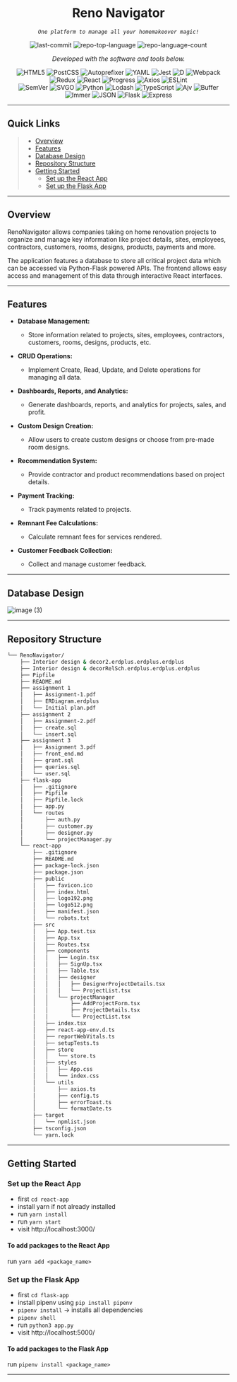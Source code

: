 <p align="center">
    <h1 align="center">Reno Navigator</h1>
</p>
<p align="center">
    <em><code>One platform to manage all your homemakeover magic!</code></em>
</p>
<p align="center">
	<img src="https://img.shields.io/github/last-commit/smruthig/RenoNavigator?style=flat&logo=git&logoColor=white&color=0080ff" alt="last-commit">
	<img src="https://img.shields.io/github/languages/top/smruthig/RenoNavigator?style=flat&color=0080ff" alt="repo-top-language">
	<img src="https://img.shields.io/github/languages/count/smruthig/RenoNavigator?style=flat&color=0080ff" alt="repo-language-count">
<p>
<p align="center">
		<em>Developed with the software and tools below.</em>
</p>
<p align="center">
	<img src="https://img.shields.io/badge/HTML5-E34F26.svg?style=flat&logo=HTML5&logoColor=white" alt="HTML5">
	<img src="https://img.shields.io/badge/PostCSS-DD3A0A.svg?style=flat&logo=PostCSS&logoColor=white" alt="PostCSS">
	<img src="https://img.shields.io/badge/PostgreSQL-DD3735.svg?style=flat&logo=PostgreSQL&logoColor=white" alt="Autoprefixer">
	<img src="https://img.shields.io/badge/YAML-CB171E.svg?style=flat&logo=YAML&logoColor=white" alt="YAML">
	<img src="https://img.shields.io/badge/Jest-C21325.svg?style=flat&logo=Jest&logoColor=white" alt="Jest">
	<img src="https://img.shields.io/badge/D-B03931.svg?style=flat&logo=D&logoColor=white" alt="D">
	<img src="https://img.shields.io/badge/Webpack-8DD6F9.svg?style=flat&logo=Webpack&logoColor=black" alt="Webpack">
	<img src="https://img.shields.io/badge/Redux-764ABC.svg?style=flat&logo=Redux&logoColor=white" alt="Redux">
	<img src="https://img.shields.io/badge/React-61DAFB.svg?style=flat&logo=React&logoColor=black" alt="React">
	<img src="https://img.shields.io/badge/Progress-5CE500.svg?style=flat&logo=Progress&logoColor=white" alt="Progress">
	<img src="https://img.shields.io/badge/Axios-5A29E4.svg?style=flat&logo=Axios&logoColor=white" alt="Axios">
	<img src="https://img.shields.io/badge/ESLint-4B32C3.svg?style=flat&logo=ESLint&logoColor=white" alt="ESLint">
	<br>
	<img src="https://img.shields.io/badge/SemVer-3F4551.svg?style=flat&logo=SemVer&logoColor=white" alt="SemVer">
	<img src="https://img.shields.io/badge/SVGO-3E7FC1.svg?style=flat&logo=SVGO&logoColor=white" alt="SVGO">
	<img src="https://img.shields.io/badge/Python-3776AB.svg?style=flat&logo=Python&logoColor=white" alt="Python">
	<img src="https://img.shields.io/badge/Lodash-3492FF.svg?style=flat&logo=Lodash&logoColor=white" alt="Lodash">
	<img src="https://img.shields.io/badge/TypeScript-3178C6.svg?style=flat&logo=TypeScript&logoColor=white" alt="TypeScript">
	<img src="https://img.shields.io/badge/Ajv-23C8D2.svg?style=flat&logo=Ajv&logoColor=white" alt="Ajv">
	<img src="https://img.shields.io/badge/Buffer-231F20.svg?style=flat&logo=Buffer&logoColor=white" alt="Buffer">
	<img src="https://img.shields.io/badge/Immer-00E7C3.svg?style=flat&logo=Immer&logoColor=white" alt="Immer">
	<img src="https://img.shields.io/badge/JSON-000000.svg?style=flat&logo=JSON&logoColor=white" alt="JSON">
	<img src="https://img.shields.io/badge/Flask-000000.svg?style=flat&logo=Flask&logoColor=white" alt="Flask">
	<img src="https://img.shields.io/badge/Express-000000.svg?style=flat&logo=Express&logoColor=white" alt="Express">
</p>
<hr>

##  Quick Links

> - [ Overview](#overview)
> - [ Features](#features)
> - [ Database Design](#database-design)
> - [ Repository Structure](#repository-structure)
> - [ Getting Started](#getting-started)
>   - [ Set up the React App](#set-up-the-react-app)
>   - [Set up the Flask App](#set-up-the-flask-app)

---

##  Overview

RenoNavigator allows companies taking on home renovation projects to organize and manage key information like project details, sites, employees, contractors, customers, rooms, designs, products, payments and more.

The application features a database to store all critical project data which can be accessed via Python-Flask powered APIs. The frontend allows easy access and management of this data through interactive React interfaces.

---

##  Features

- **Database Management:**
  - Store information related to projects, sites, employees, contractors, customers, rooms, designs, products, etc.

- **CRUD Operations:**
  - Implement Create, Read, Update, and Delete operations for managing all data.

- **Dashboards, Reports, and Analytics:**
  - Generate dashboards, reports, and analytics for projects, sales, and profit.

- **Custom Design Creation:**
  - Allow users to create custom designs or choose from pre-made room designs.

- **Recommendation System:**
  - Provide contractor and product recommendations based on project details.

- **Payment Tracking:**
  - Track payments related to projects.

- **Remnant Fee Calculations:**
  - Calculate remnant fees for services rendered.

- **Customer Feedback Collection:**
  - Collect and manage customer feedback.

---

## Database Design

![image (3)](https://github.com/smruthig/RenoNavigator/assets/75429779/6cdfb893-b2bb-4054-a45d-7fb1fb0e5576)


---

##  Repository Structure

```sh
└── RenoNavigator/
    ├── Interior design & decor2.erdplus.erdplus.erdplus
    ├── Interior design & decorRelSch.erdplus.erdplus.erdplus
    ├── Pipfile
    ├── README.md
    ├── assignment 1
    │   ├── Assignment-1.pdf
    │   ├── ERDiagram.erdplus
    │   └── Initial plan.pdf
    ├── assignment 2
    │   ├── Assignment-2.pdf
    │   ├── create.sql
    │   └── insert.sql
    ├── assignment 3
    │   ├── Assignment 3.pdf
    │   ├── front_end.md
    │   ├── grant.sql
    │   ├── queries.sql
    │   └── user.sql
    ├── flask-app
    │   ├── .gitignore
    │   ├── Pipfile
    │   ├── Pipfile.lock
    │   ├── app.py
    │   └── routes
    │       ├── auth.py
    │       ├── customer.py
    │       ├── designer.py
    │       └── projectManager.py
    └── react-app
        ├── .gitignore
        ├── README.md
        ├── package-lock.json
        ├── package.json
        ├── public
        │   ├── favicon.ico
        │   ├── index.html
        │   ├── logo192.png
        │   ├── logo512.png
        │   ├── manifest.json
        │   └── robots.txt
        ├── src
        │   ├── App.test.tsx
        │   ├── App.tsx
        │   ├── Routes.tsx
        │   ├── components
        │   │   ├── Login.tsx
        │   │   ├── SignUp.tsx
        │   │   ├── Table.tsx
        │   │   ├── designer
        │   │   │   ├── DesignerProjectDetails.tsx
        │   │   │   └── ProjectList.tsx
        │   │   └── projectManager
        │   │       ├── AddProjectForm.tsx
        │   │       ├── ProjectDetails.tsx
        │   │       └── ProjectList.tsx
        │   ├── index.tsx
        │   ├── react-app-env.d.ts
        │   ├── reportWebVitals.ts
        │   ├── setupTests.ts
        │   ├── store
        │   │   └── store.ts
        │   ├── styles
        │   │   ├── App.css
        │   │   └── index.css
        │   └── utils
        │       ├── axios.ts
        │       ├── config.ts
        │       ├── errorToast.ts
        │       └── formatDate.ts
        ├── target
        │   └── npmlist.json
        ├── tsconfig.json
        └── yarn.lock
```

---

##  Getting Started

### Set up the React App
- first ```cd react-app```
- install yarn if not already installed
- run ```yarn install```
- run ```yarn start```
- visit http://localhost:3000/

#### To add packages to the React App
run ```yarn add <package_name>```

### Set up the Flask App
- first ```cd flask-app```
- install pipenv using ```pip install pipenv```
- ```pipenv install``` -> installs all dependencies
- ```pipenv shell```
- run ```python3 app.py```
- visit http://localhost:5000/

#### To add packages to the Flask App
run ```pipenv install <package_name>```

---
